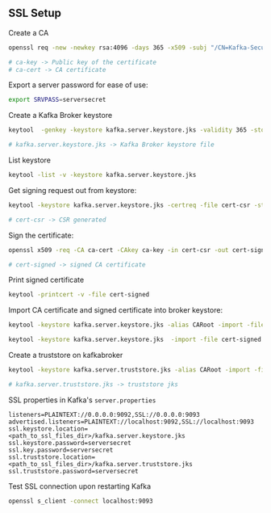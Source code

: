 ## SSL Setup

Create a CA
```bash
openssl req -new -newkey rsa:4096 -days 365 -x509 -subj "/CN=Kafka-Security-CA" -keyout ca-key -out ca-cert -nodes

# ca-key -> Public key of the certificate
# ca-cert -> CA certificate
```

Export a server password for ease of use:
```bash
export SRVPASS=serversecret
```

Create a Kafka Broker keystore
```bash
keytool  -genkey -keystore kafka.server.keystore.jks -validity 365 -storepass $SRVPASS -keypass $SRVPASS -dname "CN=localhost" -storetype pkcs12

# kafka.server.keystore.jks -> Kafka Broker keystore file
```

List keystore
```bash
keytool -list -v -keystore kafka.server.keystore.jks
```

Get signing request out from keystore:
```bash
keytool -keystore kafka.server.keystore.jks -certreq -file cert-csr -storepass $SRVPASS -keypass $SRVPASS

# cert-csr -> CSR generated
```

Sign the certificate:
```bash
openssl x509 -req -CA ca-cert -CAkey ca-key -in cert-csr -out cert-signed -days 365 -CAcreateserial -passin pass:$SRVPASS

# cert-signed -> signed CA certificate
```

Print signed certificate
```bash
keytool -printcert -v -file cert-signed
```

Import CA certificate and signed certificate into broker keystore:
```bash
keytool -keystore kafka.server.keystore.jks -alias CARoot -import -file ca-cert -storepass $SRVPASS -keypass $SRVPASS -noprompt

keytool -keystore kafka.server.keystore.jks  -import -file cert-signed -storepass $SRVPASS -keypass $SRVPASS -noprompt
```

Create a truststore on kafkabroker
```bash
keytool -keystore kafka.server.truststore.jks -alias CARoot -import -file ca-cert -storepass $SRVPASS -keypass $SRVPASS -noprompt

# kafka.server.truststore.jks -> truststore jks
```




SSL properties in Kafka's `server.properties`
```properties
listeners=PLAINTEXT://0.0.0.0:9092,SSL://0.0.0.0:9093
advertised.listeners=PLAINTEXT://localhost:9092,SSL://localhost:9093
ssl.keystore.location=<path_to_ssl_files_dir>/kafka.server.keystore.jks
ssl.keystore.password=serversecret
ssl.key.password=serversecret
ssl.truststore.location=<path_to_ssl_files_dir>/kafka.server.truststore.jks
ssl.truststore.password=serversecret
```


Test SSL connection upon restarting Kafka
```bash
openssl s_client -connect localhost:9093
```